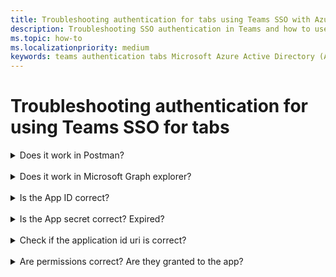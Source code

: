 ```yaml
---
title: Troubleshooting authentication for tabs using Teams SSO with Azure AD
description: Troubleshooting SSO authentication in Teams and how to use it in tabs
ms.topic: how-to
ms.localizationpriority: medium
keywords: teams authentication tabs Microsoft Azure Active Directory (Azure AD)
---
```

# Troubleshooting authentication for using Teams SSO for tabs

<details>
<summary>Does it work in Postman?</summary>

</details>
<br>
<details>
<summary>Does it work in Microsoft Graph explorer?</summary>
For more information, please see [Graph explorer](https://developer.microsoft.com/en-us/graph/graph-explorer)

</details>
<br>
<details>
<summary>Is the App ID correct?</summary>

</details>
<br>
<details>
<summary>Is the App secret correct? Expired?</summary>

</details>
<br>
<details>
<summary>Check if the application id uri is correct?</summary>

</details>
<br>
<details>
<summary>Are permissions correct? Are they granted to the app?</summary>

</details>

